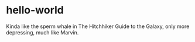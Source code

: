 # hello-world
Kinda like the sperm whale in The Hitchhiker Guide to the Galaxy, only more depressing, much like Marvin.
